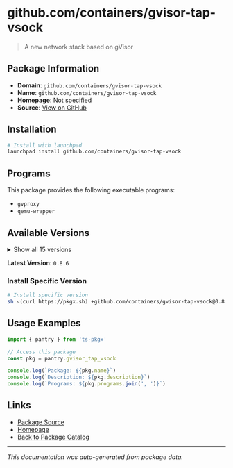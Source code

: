 # github.com/containers/gvisor-tap-vsock

> A new network stack based on gVisor

## Package Information

- **Domain**: `github.com/containers/gvisor-tap-vsock`
- **Name**: `github.com/containers/gvisor-tap-vsock`
- **Homepage**: Not specified
- **Source**: [View on GitHub](https://github.com/pkgxdev/pantry/tree/main/projects/github.com/containers/gvisor-tap-vsock/package.yml)

## Installation

```bash
# Install with launchpad
launchpad install github.com/containers/gvisor-tap-vsock
```

## Programs

This package provides the following executable programs:

- `gvproxy`
- `qemu-wrapper`

## Available Versions

<details>
<summary>Show all 15 versions</summary>

- `0.8.6`, `0.8.5`, `0.8.4`, `0.8.3`, `0.8.2`
- `0.8.1`, `0.8.0`, `0.7.5`, `0.7.4`, `0.7.3`
- `0.7.2`, `0.7.1`, `0.7.0`, `0.6.2`, `0.6.1`

</details>

**Latest Version**: `0.8.6`

### Install Specific Version

```bash
# Install specific version
sh <(curl https://pkgx.sh) +github.com/containers/gvisor-tap-vsock@0.8.6 -- $SHELL -i
```

## Usage Examples

```typescript
import { pantry } from 'ts-pkgx'

// Access this package
const pkg = pantry.gvisor_tap_vsock

console.log(`Package: ${pkg.name}`)
console.log(`Description: ${pkg.description}`)
console.log(`Programs: ${pkg.programs.join(', ')}`)
```

## Links

- [Package Source](https://github.com/pkgxdev/pantry/tree/main/projects/github.com/containers/gvisor-tap-vsock/package.yml)
- [Homepage](#)
- [Back to Package Catalog](../../../package-catalog.md)

---

*This documentation was auto-generated from package data.*
